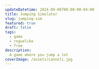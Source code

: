 ```yaml
---
updateDatetime: 2024-09-06T00:00:00-04:00
title: Jumping Simulator
slug: jumping-sim
featured: true
draft: false
tags:
  - game
  - roguelike
  - free
description:
  A game where you jump a lot
coverImage: /assets/cannoli.jpg
---
```

